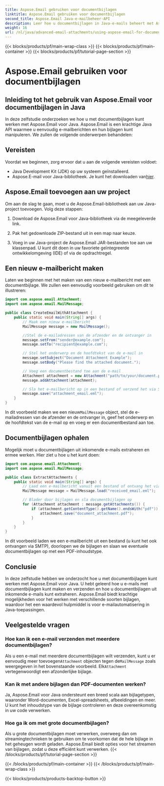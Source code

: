 ```yaml
---
title: Aspose.Email gebruiken voor documentbijlagen
linktitle: Aspose.Email gebruiken voor documentbijlagen
second_title: Aspose.Email Java-e-mailbeheer-API
description: Leer hoe u documentbijlagen in Java-e-mails beheert met Aspose.Email voor Java. Maak, verzend en extraheer eenvoudig documentbijlagen.
weight: 16
url: /nl/java/advanced-email-attachments/using-aspose-email-for-document-attachments/
---
```


{{< blocks/products/pf/main-wrap-class >}}
{{< blocks/products/pf/main-container >}}
{{< blocks/products/pf/tutorial-page-section >}}

# Aspose.Email gebruiken voor documentbijlagen


## Inleiding tot het gebruik van Aspose.Email voor documentbijlagen in Java

In deze zelfstudie onderzoeken we hoe u met documentbijlagen kunt werken met Aspose.Email voor Java. Aspose.Email is een krachtige Java API waarmee u eenvoudig e-mailberichten en hun bijlagen kunt manipuleren. We zullen de volgende onderwerpen behandelen:

## Vereisten

Voordat we beginnen, zorg ervoor dat u aan de volgende vereisten voldoet:

- Java Development Kit (JDK) op uw systeem geïnstalleerd.
-  Aspose.E-mail voor Java-bibliotheek. Je kunt het downloaden van[hier](https://releases.aspose.com/email/java/).

## Aspose.Email toevoegen aan uw project

Om aan de slag te gaan, moet u de Aspose.Email-bibliotheek aan uw Java-project toevoegen. Volg deze stappen:

1. Download de Aspose.Email voor Java-bibliotheek via de meegeleverde link.

2. Pak het gedownloade ZIP-bestand uit in een map naar keuze.

3. Voeg in uw Java-project de Aspose.Email JAR-bestanden toe aan uw klassenpad. U kunt dit doen in uw favoriete geïntegreerde ontwikkelomgeving (IDE) of via de opdrachtregel.

## Een nieuw e-mailbericht maken

Laten we beginnen met het maken van een nieuw e-mailbericht met een documentbijlage. We zullen een eenvoudig voorbeeld gebruiken om dit te illustreren:

```java
import com.aspose.email.Attachment;
import com.aspose.email.MailMessage;

public class CreateEmailWithAttachment {
    public static void main(String[] args) {
        // Maak een nieuw e-mailbericht
        MailMessage message = new MailMessage();

        //Stel de e-mailadressen van de afzender en de ontvanger in
        message.setFrom("sender@example.com");
        message.setTo("recipient@example.com");

        // Stel het onderwerp en de hoofdtekst van de e-mail in
        message.setSubject("Document Attachment Example");
        message.setBody("Please find the attached document.");

        // Voeg een documentbestand toe aan de e-mail
        Attachment attachment = new Attachment("path/to/your/document.pdf");
        message.addAttachment(attachment);

        // Sla het e-mailbericht op in een bestand of verzend het via SMTP
        message.save("attachment_email.eml");
    }
}
```

 In dit voorbeeld maken we een nieuw`MailMessage` object, stel de e-mailadressen van de afzender en de ontvanger in, geef het onderwerp en de hoofdtekst van de e-mail op en voeg er een documentbestand aan toe.

## Documentbijlagen ophalen

Mogelijk moet u documentbijlagen uit inkomende e-mails extraheren en ermee werken. Hier ziet u hoe u het kunt doen:

```java
import com.aspose.email.Attachment;
import com.aspose.email.MailMessage;

public class ExtractAttachments {
    public static void main(String[] args) {
        // Laad een e-mailbericht vanuit een bestand of ontvang het via SMTP
        MailMessage message = MailMessage.load("received_email.eml");

        // Blader door bijlagen en sla documentbijlagen op
        for (Attachment attachment : message.getAttachments()) {
            if (attachment.getContentType().getName().endsWith("pdf")) {
                attachment.save("document_attachment.pdf");
            }
        }
    }
}
```

In dit voorbeeld laden we een e-mailbericht uit een bestand (u kunt het ook ontvangen via SMTP), doorlopen we de bijlagen en slaan we eventuele documentbijlagen op met een PDF-inhoudstype.

## Conclusie

In deze zelfstudie hebben we onderzocht hoe u met documentbijlagen kunt werken met Aspose.Email voor Java. U hebt geleerd hoe u e-mails met documentbijlagen kunt maken en verzenden en hoe u documentbijlagen uit inkomende e-mails kunt extraheren. Aspose.Email biedt krachtige mogelijkheden voor het werken met verschillende soorten bijlagen, waardoor het een waardevol hulpmiddel is voor e-mailautomatisering in Java-toepassingen.

## Veelgestelde vragen

### Hoe kan ik een e-mail verzenden met meerdere documentbijlagen?

 Als u een e-mail met meerdere documentbijlagen wilt verzenden, kunt u er eenvoudig meer toevoegen`Attachment` objecten tegen de`MailMessage` zoals weergegeven in het bovenstaande voorbeeld. Elk`Attachment` vertegenwoordigt een afzonderlijke bijlage.

### Kan ik met andere bijlagen dan PDF-documenten werken?

Ja, Aspose.Email voor Java ondersteunt een breed scala aan bijlagetypen, waaronder Word-documenten, Excel-spreadsheets, afbeeldingen en meer. U kunt het inhoudstype van de bijlage controleren en deze overeenkomstig in uw code verwerken.

### Hoe ga ik om met grote documentbijlagen?

Als u grote documentbijlagen moet verwerken, overweeg dan om streamingtechnieken te gebruiken om te voorkomen dat de hele bijlage in het geheugen wordt geladen. Aspose.Email biedt opties voor het streamen van bijlagen, zodat u deze efficiënt kunt verwerken.
{{< /blocks/products/pf/tutorial-page-section >}}

{{< /blocks/products/pf/main-container >}}
{{< /blocks/products/pf/main-wrap-class >}}

{{< blocks/products/products-backtop-button >}}
